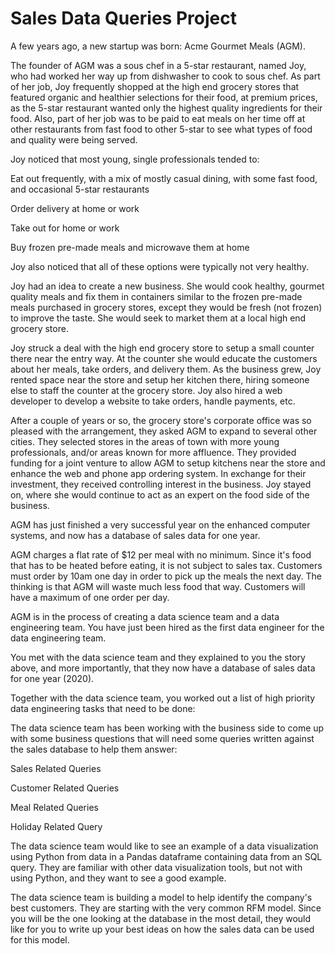 # Sales Data Queries Project

A few years ago, a new startup was born: Acme Gourmet Meals (AGM).

The founder of AGM was a sous chef in a 5-star restaurant, named Joy, who had worked her way up from dishwasher to cook to sous chef. As part of her job, Joy frequently shopped at the high end grocery stores that featured organic and healthier selections for their food, at premium prices, as the 5-star restaurant wanted only the highest quality ingredients for their food. Also, part of her job was to be paid to eat meals on her time off at other restaurants from fast food to other 5-star to see what types of food and quality were being served.

Joy noticed that most young, single professionals tended to:

Eat out frequently, with a mix of mostly casual dining, with some fast food, and occasional 5-star restaurants

Order delivery at home or work

Take out for home or work

Buy frozen pre-made meals and microwave them at home

Joy also noticed that all of these options were typically not very healthy.

Joy had an idea to create a new business. She would cook healthy, gourmet quality meals and fix them in containers similar to the frozen pre-made meals purchased in grocery stores, except they would be fresh (not frozen) to improve the taste. She would seek to market them at a local high end grocery store.

Joy struck a deal with the high end grocery store to setup a small counter there near the entry way. At the counter she would educate the customers about her meals, take orders, and delivery them. As the business grew, Joy rented space near the store and setup her kitchen there, hiring someone else to staff the counter at the grocery store. Joy also hired a web developer to develop a website to take orders, handle payments, etc.

After a couple of years or so, the grocery store's corporate office was so pleased with the arrangement, they asked AGM to expand to several other cities. They selected stores in the areas of town with more young professionals, and/or areas known for more affluence. They provided funding for a joint venture to allow AGM to setup kitchens near the store and enhance the web and phone app ordering system. In exchange for their investment, they received controlling interest in the business. Joy stayed on, where she would continue to act as an expert on the food side of the business.

AGM has just finished a very successful year on the enhanced computer systems, and now has a database of sales data for one year.

AGM charges a flat rate of $12 per meal with no minimum. Since it's food that has to be heated before eating, it is not subject to sales tax. Customers must order by 10am one day in order to pick up the meals the next day. The thinking is that AGM will waste much less food that way. Customers will have a maximum of one order per day.

AGM is in the process of creating a data science team and a data engineering team.  You have just been hired as the first data engineer for the data engineering team.  

You met with the data science team and they explained to you the story above, and more importantly, that they now have a database of sales data for one year (2020).  

 

Together with the data science team, you worked out a list of high priority data engineering tasks that need to be done:

The data science team has been working with the business side to come up with some business questions that will need some queries written against the sales database to help them answer:

Sales Related Queries

Customer Related Queries

Meal Related Queries

Holiday Related Query

The data science team would like to see an example of a data visualization using Python from data in a Pandas dataframe containing data from an SQL query.  They are familiar with other data visualization tools, but not with using Python, and they want to see a good example.

The data science team is building a model to help identify the company's best customers.  They are starting with the very common RFM model.  Since you will be the one looking at the database in the most detail, they would like for you to write up your best ideas on how the sales data can be used for this model.

